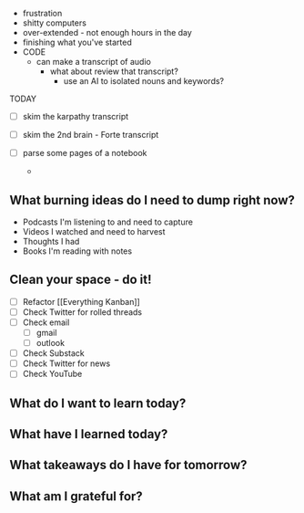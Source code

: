 

- frustration
- shitty computers
- over-extended - not enough hours in the day
- finishing what you've started
- CODE
	- can make a transcript of audio
		- what about review that transcript?
			- use an AI to isolated nouns and keywords?


TODAY
- [ ] skim the karpathy transcript
- [ ] skim the 2nd brain - Forte transcript
- [ ] parse some pages of a notebook

	- 


## What burning ideas do I need to dump right now?

- Podcasts I'm listening to and need to capture
- Videos I watched and need to harvest
- Thoughts I had
- Books I'm reading with notes



## Clean your space - do it!


- [ ] Refactor [[Everything Kanban]]
- [ ] Check Twitter for rolled threads
- [ ] Check email
	- [ ] gmail
	- [ ] outlook
- [ ] Check Substack
- [ ] Check Twitter for news
- [ ] Check YouTube

## What do I want to learn today?

## What have I learned today?


## What takeaways do I have for tomorrow?


## What am I grateful for?

